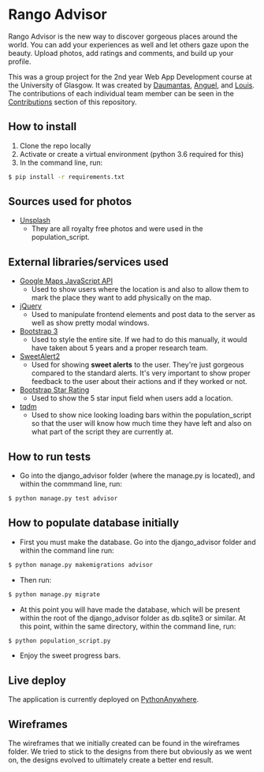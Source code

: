 # Rango Advisor
Rango Advisor is the new way to discover gorgeous places around the world. You can add your experiences as well and let others gaze upon the beauty. Upload photos, add ratings and comments, and build up your profile.

This was a group project for the 2nd year Web App Development course at the University of Glasgow. It was created by [Daumantas](https://github.com/Daumis102/), [Anguel](https://github.com/modelorona/), and [Louis](https://github.com/2268980C). The contributions of each individual team member can be seen in the [Contributions](https://github.com/Daumis102/RangoAdvisor/graphs/contributors) section of this repository.

## How to install
1. Clone the repo locally
2. Activate or create a virtual environment (python 3.6 required for this)
3. In the command line, run:
```bash
$ pip install -r requirements.txt
```

## Sources used for photos
* [Unsplash](https://unsplash.com/)
  * They are all royalty free photos and were used in the population_script.

## External libraries/services used
* [Google Maps JavaScript API](https://developers.google.com/maps/documentation/javascript/)
  * Used to show users where the location is and also to allow them to mark the place they want to add physically on the map.
* [jQuery](https://jquery.com/)
  * Used to manipulate frontend elements and post data to the server as well as show pretty modal windows.
* [Bootstrap 3](https://getbootstrap.com/docs/3.3/)
  * Used to style the entire site. If we had to do this manually, it would have taken about 5 years and a proper research team.
* [SweetAlert2](https://sweetalert2.github.io/)
  * Used for showing **sweet alerts** to the user. They're just gorgeous compared to the standard alerts. It's very important to show proper feedback to the user about their actions and if they worked or not.
* [Bootstrap Star Rating](http://plugins.krajee.com/star-rating)
  * Used to show the 5 star input field when users add a location.
* [tqdm](https://github.com/noamraph/tqdm)
  * Used to show nice looking loading bars within the population_script so that the user will know how much time they have left and also on what part of the script they are currently at.

## How to run tests
* Go into the django_advisor folder (where the manage.py is located), and within the commmand line, run:
```bash
$ python manage.py test advisor
```

## How to populate database initially
* First you must make the database. Go into the django_advisor folder and within the command line run:
```bash
$ python manage.py makemigrations advisor
```
* Then run:
```bash
$ python manage.py migrate
```
* At this point you will have made the database, which will be present within the root of the django_advisor folder as db.sqlite3 or similar. At this point, within the same directory, within the command line, run:
```bash
$ python population_script.py
```
* Enjoy the sweet progress bars.

## Live deploy
The application is currently deployed on [PythonAnywhere](https://djangoadvisor.pythonanywhere.com).

## Wireframes
The wireframes that we initially created can be found in the wireframes folder. We tried to stick to the designs from there but obviously as we went on, the designs evolved to ultimately create a better end result.
